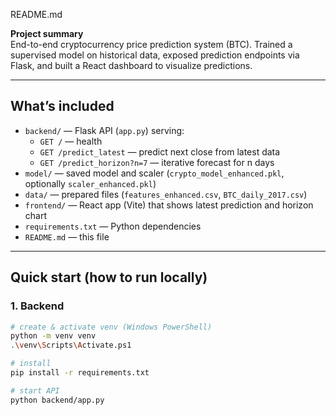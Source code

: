 README.md


**Project summary**  
End-to-end cryptocurrency price prediction system (BTC). Trained a supervised model on historical data, exposed prediction endpoints via Flask, and built a React dashboard to visualize predictions.

---

## What’s included
- `backend/` — Flask API (`app.py`) serving:
  - `GET /` — health
  - `GET /predict_latest` — predict next close from latest data
  - `GET /predict_horizon?n=7` — iterative forecast for n days
- `model/` — saved model and scaler (`crypto_model_enhanced.pkl`, optionally `scaler_enhanced.pkl`)
- `data/` — prepared files (`features_enhanced.csv`, `BTC_daily_2017.csv`)
- `frontend/` — React app (Vite) that shows latest prediction and horizon chart
- `requirements.txt` — Python dependencies
- `README.md` — this file

---

## Quick start (how to run locally)

### 1. Backend
```bash
# create & activate venv (Windows PowerShell)
python -m venv venv
.\venv\Scripts\Activate.ps1

# install
pip install -r requirements.txt

# start API
python backend/app.py
